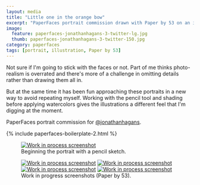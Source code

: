 ```yaml
---
layout: media
title: "Little one in the orange bow"
excerpt: "PaperFaces portrait commission drawn with Paper by 53 on an iPad."
image: 
  feature: paperfaces-jonathanhagans-3-twitter-lg.jpg
  thumb: paperfaces-jonathanhagans-3-twitter-150.jpg
category: paperfaces
tags: [portrait, illustration, Paper by 53]
---
```


Not sure if I'm going to stick with the faces or not. Part of me thinks photo-realism is overrated and there's more of a challenge in omitting details rather than drawing them all in.

But at the same time it has been fun approaching these portraits in a new way to avoid repeating myself. Working with the pencil tool and shading before applying watercolors gives the illustrations a different feel that I'm digging at the moment.

PaperFaces portrait commission for <a href="http://twitter.com/jonathanhagans">@jonathanhagans</a>.

{% include paperfaces-boilerplate-2.html %}

<figure>
	<a href="{{ site.url }}/images/paperfaces-jonathanhagans-3-process-1-lg.jpg"><img src="{{ site.url }}/images/paperfaces-jonathanhagans-3-process-1-750.jpg" alt="Work in process screenshot"></a>
	<figcaption>Beginning the portrait with a pencil sketch.</figcaption>
</figure>

<figure class="half">
	<a href="{{ site.url }}/images/paperfaces-jonathanhagans-3-process-2-lg.jpg"><img src="{{ site.url }}/images/paperfaces-jonathanhagans-3-process-2-600.jpg" alt="Work in process screenshot"></a>
	<a href="{{ site.url }}/images/paperfaces-jonathanhagans-3-process-3-lg.jpg"><img src="{{ site.url }}/images/paperfaces-jonathanhagans-3-process-3-600.jpg" alt="Work in process screenshot"></a>
	<a href="{{ site.url }}/images/paperfaces-jonathanhagans-3-process-4-lg.jpg"><img src="{{ site.url }}/images/paperfaces-jonathanhagans-3-process-4-600.jpg" alt="Work in process screenshot"></a>
	<a href="{{ site.url }}/images/paperfaces-jonathanhagans-3-process-5-lg.jpg"><img src="{{ site.url }}/images/paperfaces-jonathanhagans-3-process-5-600.jpg" alt="Work in process screenshot"></a>
	<figcaption>Work in progress screenshots (Paper by 53).</figcaption>
</figure>